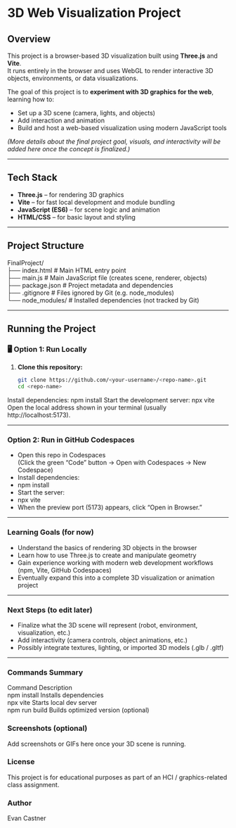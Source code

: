 # 3D Web Visualization Project

## Overview
This project is a browser-based 3D visualization built using **Three.js** and **Vite**.  
It runs entirely in the browser and uses WebGL to render interactive 3D objects, environments, or data visualizations.

The goal of this project is to **experiment with 3D graphics for the web**, learning how to:
- Set up a 3D scene (camera, lights, and objects)
- Add interaction and animation
- Build and host a web-based visualization using modern JavaScript tools

*(More details about the final project goal, visuals, and interactivity will be added here once the concept is finalized.)*

---

## Tech Stack
- **Three.js** – for rendering 3D graphics
- **Vite** – for fast local development and module bundling
- **JavaScript (ES6)** – for scene logic and animation
- **HTML/CSS** – for basic layout and styling

---

## Project Structure

FinalProject/  
├── index.html # Main HTML entry point  
├── main.js # Main JavaScript file (creates scene, renderer, objects)  
├── package.json # Project metadata and dependencies  
├── .gitignore # Files ignored by Git (e.g. node_modules)  
└── node_modules/ # Installed dependencies (not tracked by Git)  

---

## Running the Project

### 🖥️ Option 1: Run Locally

1. **Clone this repository:**
   ```bash
   git clone https://github.com/<your-username>/<repo-name>.git
   cd <repo-name>
Install dependencies:
npm install
Start the development server:
npx vite
Open the local address shown in your terminal (usually http://localhost:5173).  

---

### Option 2: Run in GitHub Codespaces  
- Open this repo in Codespaces  
    (Click the green “Code” button → Open with Codespaces → New Codespace)  
- Install dependencies:  
- npm install  
- Start the server:  
- npx vite  
- When the preview port (5173) appears, click “Open in Browser.”
  
---  

### Learning Goals (for now)  
- Understand the basics of rendering 3D objects in the browser  
- Learn how to use Three.js to create and manipulate geometry  
- Gain experience working with modern web development workflows (npm, Vite, GitHub Codespaces)  
- Eventually expand this into a complete 3D visualization or animation project

---

### Next Steps (to edit later)  
- Finalize what the 3D scene will represent (robot, environment, visualization, etc.)  
- Add interactivity (camera controls, object animations, etc.)  
- Possibly integrate textures, lighting, or imported 3D models (.glb / .gltf)

---

### Commands Summary  
Command	Description  
npm install	Installs dependencies  
npx vite	Starts local dev server  
npm run build	Builds optimized version (optional)  
### Screenshots (optional)  
Add screenshots or GIFs here once your 3D scene is running.  
### License  
This project is for educational purposes as part of an HCI / graphics-related class assignment.  
### Author  
Evan Castner  
